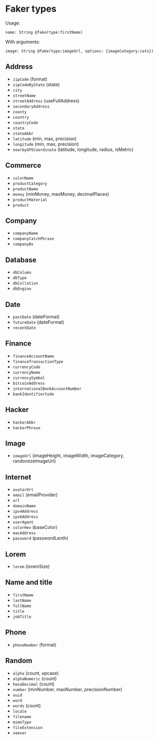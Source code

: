# Faker types

Usage:

`name: String @fake(type:firstName)`

With arguments:

`image: String @fake(type:imageUrl, options: {imageCategory:cats})`

## Address

- `zipCode` (format)
- `zipCodeByState` (state)
- `city`
- `streetName`
- `streetAddress` (useFullAddress)
- `secondaryAddress`
- `county`
- `country`
- `countryCode`
- `state`
- `stateAbbr`
- `latitude` (min, max, precision)
- `longitude` (min, max, precision)
- `nearbyGPSCoordinate` (latitude, longitude, radius, isMetric)

## Commerce

- `colorName`
- `productCategory`
- `productName`
- `money` (minMoney, maxMoney, decimalPlaces)
- `productMaterial`
- `product`

## Company

- `companyName`
- `companyCatchPhrase`
- `companyBs`

## Database

- `dbColumn`
- `dbType`
- `dbCollation`
- `dbEngine`

## Date

- `pastDate` (dateFormat)
- `futureDate` (dateFormat)
- `recentDate`

## Finance

- `financeAccountName`
- `financeTransactionType`
- `currencyCode`
- `currencyName`
- `currencySymbol`
- `bitcoinAddress`
- `internationalBankAccountNumber`
- `bankIdentifierCode`

## Hacker

- `hackerAbbr`
- `hackerPhrase`

## Image

- `imageUrl` (imageHeight, imageWidth, imageCategory, randomizeImageUrl)

## Internet

- `avatarUrl`
- `email` (emailProvider)
- `url`
- `domainName`
- `ipv4Address`
- `ipv6Address`
- `userAgent`
- `colorHex` (baseColor)
- `macAddress`
- `password` (passwordLenth)

## Lorem

- `lorem` (loremSize)

## Name and title

- `firstName`
- `lastName`
- `fullName`
- `title`
- `jobTitle`

## Phone

- `phoneNumber` (format)

## Random

- `alpha` (count, upcase)
- `alphaNumeric` (count)
- `hexaDecimal` (count)
- `number` (minNumber, maxNumber, precisionNumber)
- `uuid`
- `word`
- `words` (count)
- `locale`
- `filename`
- `mimeType`
- `fileExtension`
- `semver`
